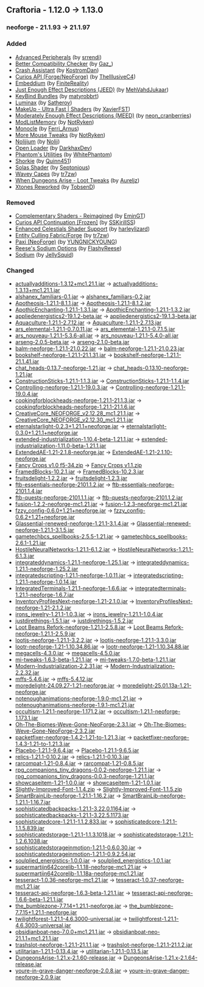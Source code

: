 ## Craftoria - 1.12.0 -> 1.13.0

### neoforge - 21.1.93 -> 21.1.97

### Added

  * [Advanced Peripherals](https://www.curseforge.com/minecraft/mc-mods/advanced-peripherals) (by [srrendi](https://www.curseforge.com/members/srrendi/projects))
  * [Better Compatibility Checker](https://www.curseforge.com/minecraft/mc-mods/better-compatibility-checker) (by [Gaz_](https://www.curseforge.com/members/Gaz_/projects))
  * [Crash Assistant](https://www.curseforge.com/minecraft/mc-mods/crash-assistant) (by [KostromDan](https://www.curseforge.com/members/KostromDan/projects))
  * [Curios API (Forge/NeoForge)](https://www.curseforge.com/minecraft/mc-mods/curios) (by [TheIllusiveC4](https://www.curseforge.com/members/TheIllusiveC4/projects))
  * [Embeddium](https://www.curseforge.com/minecraft/mc-mods/embeddium) (by [FiniteReality](https://www.curseforge.com/members/FiniteReality/projects))
  * [Just Enough Effect Descriptions (JEED)](https://www.curseforge.com/minecraft/mc-mods/just-enough-effect-descriptions-jeed) (by [MehVahdJukaar](https://www.curseforge.com/members/MehVahdJukaar/projects))
  * [KeyBind Bundles](https://www.curseforge.com/minecraft/mc-mods/keybind-bundles) (by [matyrobbrt](https://www.curseforge.com/members/matyrobbrt/projects))
  * [Luminax](https://www.curseforge.com/minecraft/mc-mods/luminax) (by [Satherov](https://www.curseforge.com/members/Satherov/projects))
  * [MakeUp - Ultra Fast | Shaders](https://www.curseforge.com/minecraft/shaders/makeup-ultra-fast-shader) (by [XavierFST](https://www.curseforge.com/members/XavierFST/projects))
  * [Moderately Enough Effect Descriptions (MEED)](https://www.curseforge.com/minecraft/mc-mods/moderately-enough-effect-descriptions-meed) (by [neon_cranberries](https://www.curseforge.com/members/neon_cranberries/projects))
  * [ModListMemory](https://www.curseforge.com/minecraft/mc-mods/modlistmemory) (by [NotRyken](https://www.curseforge.com/members/NotRyken/projects))
  * [Monocle](https://www.curseforge.com/minecraft/mc-mods/monocle) (by [Ferri_Arnus](https://www.curseforge.com/members/Ferri_Arnus/projects))
  * [More Mouse Tweaks](https://www.curseforge.com/minecraft/mc-mods/moremousetweaks) (by [NotRyken](https://www.curseforge.com/members/NotRyken/projects))
  * [Nolijium](https://www.curseforge.com/minecraft/mc-mods/nolijium) (by [Nolij](https://www.curseforge.com/members/Nolij/projects))
  * [Open Loader](https://www.curseforge.com/minecraft/mc-mods/open-loader) (by [DarkhaxDev](https://www.curseforge.com/members/DarkhaxDev/projects))
  * [Phantom's Utilities](https://www.curseforge.com/minecraft/mc-mods/phantoms-utilities) (by [WhitePhantom](https://www.curseforge.com/members/WhitePhantom/projects))
  * [Shorkie](https://www.curseforge.com/minecraft/mc-mods/shorkie) (by [Quinn451](https://www.curseforge.com/members/Quinn451/projects))
  * [Solas Shader](https://www.curseforge.com/minecraft/shaders/solas-shader) (by [Septonious](https://www.curseforge.com/members/Septonious/projects))
  * [Wavey Capes](https://www.curseforge.com/minecraft/mc-mods/waveycapes) (by [tr7zw](https://www.curseforge.com/members/tr7zw/projects))
  * [When Dungeons Arise - Loot Tweaks](https://www.curseforge.com/minecraft/texture-packs/when-dungeons-arise-loot-tweaks) (by [Aureljz](https://www.curseforge.com/members/Aureljz/projects))
  * [Xtones Reworked](https://www.curseforge.com/minecraft/mc-mods/xtones-reworked) (by [TobsenD](https://www.curseforge.com/members/TobsenD/projects))

### Removed

  * [Complementary Shaders - Reimagined](https://www.curseforge.com/minecraft/shaders/complementary-reimagined) (by [EminGT](https://www.curseforge.com/members/EminGT/projects))
  * [Curios API Continuation [Frozen]](https://www.curseforge.com/minecraft/mc-mods/curios-continuation) (by [SSKirillSS](https://www.curseforge.com/members/SSKirillSS/projects))
  * [Enhanced Celestials Shader Support](https://www.curseforge.com/minecraft/mc-mods/enhanced-celestials-shader-support) (by [harleylizard](https://www.curseforge.com/members/harleylizard/projects))
  * [Entity Culling Fabric/Forge](https://www.curseforge.com/minecraft/mc-mods/entityculling) (by [tr7zw](https://www.curseforge.com/members/tr7zw/projects))
  * [Paxi (NeoForge)](https://www.curseforge.com/minecraft/mc-mods/paxi-neoforge) (by [YUNGNICKYOUNG](https://www.curseforge.com/members/YUNGNICKYOUNG/projects))
  * [Reese's Sodium Options](https://www.curseforge.com/minecraft/mc-mods/reeses-sodium-options) (by [FlashyReese](https://www.curseforge.com/members/FlashyReese/projects))
  * [Sodium](https://www.curseforge.com/minecraft/mc-mods/sodium) (by [JellySquid](https://www.curseforge.com/members/JellySquid/projects))

### Changed

  * [actuallyadditions-1.3.12+mc1.21.1.jar](https://www.curseforge.com/minecraft/mc-mods/actually-additions/files/6003504) -> [actuallyadditions-1.3.13+mc1.21.1.jar](https://www.curseforge.com/minecraft/mc-mods/actually-additions/files/6085031)
  * [alshanex_familiars-0.1.jar](https://www.curseforge.com/minecraft/mc-mods/alshanexs-familiars/files/6052659) -> [alshanex_familiars-0.2.jar](https://www.curseforge.com/minecraft/mc-mods/alshanexs-familiars/files/6104786)
  * [Apotheosis-1.21.1-8.1.1.jar](https://www.curseforge.com/minecraft/mc-mods/apotheosis/files/6067808) -> [Apotheosis-1.21.1-8.1.2.jar](https://www.curseforge.com/minecraft/mc-mods/apotheosis/files/6078226)
  * [ApothicEnchanting-1.21.1-1.3.1.jar](https://www.curseforge.com/minecraft/mc-mods/apothic-enchanting/files/6075637) -> [ApothicEnchanting-1.21.1-1.3.2.jar](https://www.curseforge.com/minecraft/mc-mods/apothic-enchanting/files/6084297)
  * [appliedenergistics2-19.1.2-beta.jar](https://www.curseforge.com/minecraft/mc-mods/applied-energistics-2/files/6014429) -> [appliedenergistics2-19.1.3-beta.jar](https://www.curseforge.com/minecraft/mc-mods/applied-energistics-2/files/6087880)
  * [Aquaculture-1.21.1-2.7.12.jar](https://www.curseforge.com/minecraft/mc-mods/aquaculture/files/5919626) -> [Aquaculture-1.21.1-2.7.13.jar](https://www.curseforge.com/minecraft/mc-mods/aquaculture/files/6088254)
  * [ars_elemental-1.21.1-0.7.0.11.jar](https://www.curseforge.com/minecraft/mc-mods/ars-elemental/files/6025126) -> [ars_elemental-1.21.1-0.7.1.5.jar](https://www.curseforge.com/minecraft/mc-mods/ars-elemental/files/6086122)
  * [ars_nouveau-1.21.1-5.3.6-all.jar](https://www.curseforge.com/minecraft/mc-mods/ars-nouveau/files/5995085) -> [ars_nouveau-1.21.1-5.4.0-all.jar](https://www.curseforge.com/minecraft/mc-mods/ars-nouveau/files/6101196)
  * [arseng-2.0.5-beta.jar](https://www.curseforge.com/minecraft/mc-mods/ars-energistique/files/6021072) -> [arseng-2.1.0-beta.jar](https://www.curseforge.com/minecraft/mc-mods/ars-energistique/files/6083715)
  * [balm-neoforge-1.21.1-21.0.22.jar](https://www.curseforge.com/minecraft/mc-mods/balm/files/6025238) -> [balm-neoforge-1.21.1-21.0.23.jar](https://www.curseforge.com/minecraft/mc-mods/balm/files/6077702)
  * [bookshelf-neoforge-1.21.1-21.1.31.jar](https://www.curseforge.com/minecraft/mc-mods/bookshelf/files/6059014) -> [bookshelf-neoforge-1.21.1-21.1.41.jar](https://www.curseforge.com/minecraft/mc-mods/bookshelf/files/6102558)
  * [chat_heads-0.13.7-neoforge-1.21.jar](https://www.curseforge.com/minecraft/mc-mods/chat-heads/files/5936614) -> [chat_heads-0.13.10-neoforge-1.21.jar](https://www.curseforge.com/minecraft/mc-mods/chat-heads/files/6107653)
  * [ConstructionSticks-1.21.1-1.1.3.jar](https://www.curseforge.com/minecraft/mc-mods/construction-sticks/files/6019781) -> [ConstructionSticks-1.21.1-1.1.4.jar](https://www.curseforge.com/minecraft/mc-mods/construction-sticks/files/6087454)
  * [Controlling-neoforge-1.21.1-19.0.3.jar](https://www.curseforge.com/minecraft/mc-mods/controlling/files/5759862) -> [Controlling-neoforge-1.21.1-19.0.4.jar](https://www.curseforge.com/minecraft/mc-mods/controlling/files/6085646)
  * [cookingforblockheads-neoforge-1.21.1-21.1.3.jar](https://www.curseforge.com/minecraft/mc-mods/cooking-for-blockheads/files/5856848) -> [cookingforblockheads-neoforge-1.21.1-21.1.6.jar](https://www.curseforge.com/minecraft/mc-mods/cooking-for-blockheads/files/6079450)
  * [CreativeCore_NEOFORGE_v2.12.28_mc1.21.1.jar](https://www.curseforge.com/minecraft/mc-mods/creativecore/files/6048908) -> [CreativeCore_NEOFORGE_v2.12.30_mc1.21.1.jar](https://www.curseforge.com/minecraft/mc-mods/creativecore/files/6099063)
  * [eternalstarlight-0.2.3+1.21.1+neoforge.jar](https://www.curseforge.com/minecraft/mc-mods/eternal-starlight/files/6065746) -> [eternalstarlight-0.3.0+1.21.1+neoforge.jar](https://www.curseforge.com/minecraft/mc-mods/eternal-starlight/files/6106908)
  * [extended-industrialization-1.10.4-beta-1.21.1.jar](https://www.curseforge.com/minecraft/mc-mods/extended-industrialization/files/6074406) -> [extended-industrialization-1.11.0-beta-1.21.1.jar](https://www.curseforge.com/minecraft/mc-mods/extended-industrialization/files/6089000)
  * [ExtendedAE-1.21-2.1.8-neoforge.jar](https://www.curseforge.com/minecraft/mc-mods/ex-pattern-provider/files/6056068) -> [ExtendedAE-1.21-2.1.10-neoforge.jar](https://www.curseforge.com/minecraft/mc-mods/ex-pattern-provider/files/6092949)
  * [Fancy Crops v1.0 f5-34.zip](https://www.curseforge.com/minecraft/texture-packs/fancy-crops/files/5473458) -> [Fancy Crops v1.1.zip](https://www.curseforge.com/minecraft/texture-packs/fancy-crops/files/6056801)
  * [FramedBlocks-10.2.1.jar](https://www.curseforge.com/minecraft/mc-mods/framedblocks/files/5863919) -> [FramedBlocks-10.2.3.jar](https://www.curseforge.com/minecraft/mc-mods/framedblocks/files/6090984)
  * [fruitsdelight-1.2.2.jar](https://www.curseforge.com/minecraft/mc-mods/fruits-delight/files/5949922) -> [fruitsdelight-1.2.3.jar](https://www.curseforge.com/minecraft/mc-mods/fruits-delight/files/6095147)
  * [ftb-essentials-neoforge-2101.1.2.jar](https://www.curseforge.com/minecraft/mc-mods/ftb-essentials/files/6032829) -> [ftb-essentials-neoforge-2101.1.4.jar](https://www.curseforge.com/minecraft/mc-mods/ftb-essentials/files/6106630)
  * [ftb-quests-neoforge-2101.1.1.jar](https://www.curseforge.com/minecraft/mc-mods/ftb-quests-forge/files/5882270) -> [ftb-quests-neoforge-2101.1.2.jar](https://www.curseforge.com/minecraft/mc-mods/ftb-quests-forge/files/6083251)
  * [fusion-1.2.2-neoforge-mc1.21.jar](https://www.curseforge.com/minecraft/mc-mods/fusion-connected-textures/files/6073987) -> [fusion-1.2.3-neoforge-mc1.21.jar](https://www.curseforge.com/minecraft/mc-mods/fusion-connected-textures/files/6108307)
  * [fzzy_config-0.6.0+1.21+neoforge.jar](https://www.curseforge.com/minecraft/mc-mods/fzzy-config/files/6061550) -> [fzzy_config-0.6.2+1.21+neoforge.jar](https://www.curseforge.com/minecraft/mc-mods/fzzy-config/files/6097792)
  * [Glassential-renewed-neoforge-1.21.1-3.1.4.jar](https://www.curseforge.com/minecraft/mc-mods/glassential-renewed/files/5873650) -> [Glassential-renewed-neoforge-1.21.1-3.1.5.jar](https://www.curseforge.com/minecraft/mc-mods/glassential-renewed/files/6083428)
  * [gametechbcs_spellbooks-2.5.5-1.21.jar](https://www.curseforge.com/minecraft/mc-mods/gtbcs-spellbooks/files/5987318) -> [gametechbcs_spellbooks-2.6.1-1.21.jar](https://www.curseforge.com/minecraft/mc-mods/gtbcs-spellbooks/files/6090877)
  * [HostileNeuralNetworks-1.21.1-6.1.2.jar](https://www.curseforge.com/minecraft/mc-mods/hostile-neural-networks/files/6071416) -> [HostileNeuralNetworks-1.21.1-6.1.3.jar](https://www.curseforge.com/minecraft/mc-mods/hostile-neural-networks/files/6078022)
  * [integrateddynamics-1.21.1-neoforge-1.25.1.jar](https://www.curseforge.com/minecraft/mc-mods/integrated-dynamics/files/6069305) -> [integrateddynamics-1.21.1-neoforge-1.25.2.jar](https://www.curseforge.com/minecraft/mc-mods/integrated-dynamics/files/6083649)
  * [integratedscripting-1.21.1-neoforge-1.0.11.jar](https://www.curseforge.com/minecraft/mc-mods/integrated-scripting/files/6030274) -> [integratedscripting-1.21.1-neoforge-1.0.14.jar](https://www.curseforge.com/minecraft/mc-mods/integrated-scripting/files/6096370)
  * [IntegratedTerminals-1.21.1-neoforge-1.6.6.jar](https://www.curseforge.com/minecraft/mc-mods/integrated-terminals/files/5941075) -> [integratedterminals-1.21.1-neoforge-1.6.7.jar](https://www.curseforge.com/minecraft/mc-mods/integrated-terminals/files/6102447)
  * [InventoryProfilesNext-neoforge-1.21-2.1.0.jar](https://www.curseforge.com/minecraft/mc-mods/inventory-profiles-next/files/5937092) -> [InventoryProfilesNext-neoforge-1.21-2.1.2.jar](https://www.curseforge.com/minecraft/mc-mods/inventory-profiles-next/files/6089579)
  * [irons_jewelry-1.21.1-1.0.3.jar](https://www.curseforge.com/minecraft/mc-mods/irons-jewelry/files/6027709) -> [irons_jewelry-1.21.1-1.0.4.jar](https://www.curseforge.com/minecraft/mc-mods/irons-jewelry/files/6077875)
  * [justdirethings-1.5.1.jar](https://www.curseforge.com/minecraft/mc-mods/just-dire-things/files/5975437) -> [justdirethings-1.5.2.jar](https://www.curseforge.com/minecraft/mc-mods/just-dire-things/files/6097241)
  * [Loot Beams Refork-neoforge-1.21.1-2.5.8.jar](https://www.curseforge.com/minecraft/mc-mods/loot-beams-refork/files/6038857) -> [Loot Beams Refork-neoforge-1.21.1-2.5.9.jar](https://www.curseforge.com/minecraft/mc-mods/loot-beams-refork/files/6079581)
  * [lootjs-neoforge-1.21.1-3.2.2.jar](https://www.curseforge.com/minecraft/mc-mods/lootjs/files/5851434) -> [lootjs-neoforge-1.21.1-3.3.0.jar](https://www.curseforge.com/minecraft/mc-mods/lootjs/files/6095994)
  * [lootr-neoforge-1.21-1.10.34.86.jar](https://www.curseforge.com/minecraft/mc-mods/lootr/files/5893109) -> [lootr-neoforge-1.21-1.10.34.88.jar](https://www.curseforge.com/minecraft/mc-mods/lootr/files/6108640)
  * [megacells-4.3.0.jar](https://www.curseforge.com/minecraft/mc-mods/mega-cells/files/6028807) -> [megacells-4.5.0.jar](https://www.curseforge.com/minecraft/mc-mods/mega-cells/files/6105196)
  * [mi-tweaks-1.6.3-beta-1.21.1.jar](https://www.curseforge.com/minecraft/mc-mods/mi-tweaks/files/6041895) -> [mi-tweaks-1.7.0-beta-1.21.1.jar](https://www.curseforge.com/minecraft/mc-mods/mi-tweaks/files/6084946)
  * [Modern-Industrialization-2.2.31.jar](https://www.curseforge.com/minecraft/mc-mods/modern-industrialization/files/6049273) -> [Modern-Industrialization-2.2.32.jar](https://www.curseforge.com/minecraft/mc-mods/modern-industrialization/files/6097606)
  * [mffs-5.4.6.jar](https://www.curseforge.com/minecraft/mc-mods/mffs/files/5610809) -> [mffs-5.4.12.jar](https://www.curseforge.com/minecraft/mc-mods/mffs/files/5744144)
  * [moredelight-24.09.27-1.21-neoforge.jar](https://www.curseforge.com/minecraft/mc-mods/more-delight-forge/files/5763418) -> [moredelight-25.01.13a-1.21-neoforge.jar](https://www.curseforge.com/minecraft/mc-mods/more-delight-forge/files/6084379)
  * [notenoughanimations-neoforge-1.9.0-mc1.21.jar](https://www.curseforge.com/minecraft/mc-mods/not-enough-animations/files/6020006) -> [notenoughanimations-neoforge-1.9.1-mc1.21.jar](https://www.curseforge.com/minecraft/mc-mods/not-enough-animations/files/6100515)
  * [occultism-1.21.1-neoforge-1.171.2.jar](https://www.curseforge.com/minecraft/mc-mods/occultism/files/6059439) -> [occultism-1.21.1-neoforge-1.173.1.jar](https://www.curseforge.com/minecraft/mc-mods/occultism/files/6095342)
  * [Oh-The-Biomes-Weve-Gone-NeoForge-2.3.1.jar](https://www.curseforge.com/minecraft/mc-mods/oh-the-biomes-weve-gone/files/6064693) -> [Oh-The-Biomes-Weve-Gone-NeoForge-2.3.2.jar](https://www.curseforge.com/minecraft/mc-mods/oh-the-biomes-weve-gone/files/6099972)
  * [packetfixer-neoforge-1.4.2-1.21-to-1.21.3.jar](https://www.curseforge.com/minecraft/mc-mods/packet-fixer/files/5837530) -> [packetfixer-neoforge-1.4.3-1.21-to-1.21.3.jar](https://www.curseforge.com/minecraft/mc-mods/packet-fixer/files/6099299)
  * [Placebo-1.21.1-9.6.4.jar](https://www.curseforge.com/minecraft/mc-mods/placebo/files/6068449) -> [Placebo-1.21.1-9.6.5.jar](https://www.curseforge.com/minecraft/mc-mods/placebo/files/6105436)
  * [relics-1.21.1-0.10.2.jar](https://www.curseforge.com/minecraft/mc-mods/relics-mod/files/6074196) -> [relics-1.21.1-0.10.3.jar](https://www.curseforge.com/minecraft/mc-mods/relics-mod/files/6102892)
  * [rarcompat-1.21-0.8.4.jar](https://www.curseforge.com/minecraft/mc-mods/rar-compat/files/6074391) -> [rarcompat-1.21-0.8.5.jar](https://www.curseforge.com/minecraft/mc-mods/rar-compat/files/6104216)
  * [rpg_companions_tiny_dragons-0.0.2-neoforge-1.21.1.jar](https://www.curseforge.com/minecraft/mc-mods/rpg-companions-tiny-dragons/files/6058393) -> [rpg_companions_tiny_dragons-0.0.3-neoforge-1.21.1.jar](https://www.curseforge.com/minecraft/mc-mods/rpg-companions-tiny-dragons/files/6076802)
  * [showcaseitem-1.21-1.0.0.jar](https://www.curseforge.com/minecraft/mc-mods/showcase-item/files/5457238) -> [showcaseitem-1.21-1.0.1.jar](https://www.curseforge.com/minecraft/mc-mods/showcase-item/files/6099226)
  * [Slightly-Improved-Font-1.1.4.zip](https://www.curseforge.com/minecraft/texture-packs/slightly-improved-font/files/5249192) -> [Slightly-Improved-Font-1.1.5.zip](https://www.curseforge.com/minecraft/texture-packs/slightly-improved-font/files/6090721)
  * [SmartBrainLib-neoforge-1.21.1-1.16.2.jar](https://www.curseforge.com/minecraft/mc-mods/smartbrainlib/files/6035663) -> [SmartBrainLib-neoforge-1.21.1-1.16.7.jar](https://www.curseforge.com/minecraft/mc-mods/smartbrainlib/files/6101242)
  * [sophisticatedbackpacks-1.21.1-3.22.0.1164.jar](https://www.curseforge.com/minecraft/mc-mods/sophisticated-backpacks/files/6065652) -> [sophisticatedbackpacks-1.21.1-3.22.5.1173.jar](https://www.curseforge.com/minecraft/mc-mods/sophisticated-backpacks/files/6093515)
  * [sophisticatedcore-1.21.1-1.1.2.833.jar](https://www.curseforge.com/minecraft/mc-mods/sophisticated-core/files/6074769) -> [sophisticatedcore-1.21.1-1.1.5.839.jar](https://www.curseforge.com/minecraft/mc-mods/sophisticated-core/files/6104258)
  * [sophisticatedstorage-1.21.1-1.1.3.1018.jar](https://www.curseforge.com/minecraft/mc-mods/sophisticated-storage/files/6074812) -> [sophisticatedstorage-1.21.1-1.2.6.1038.jar](https://www.curseforge.com/minecraft/mc-mods/sophisticated-storage/files/6093519)
  * [sophisticatedstorageinmotion-1.21.1-0.6.0.30.jar](https://www.curseforge.com/minecraft/mc-mods/sophisticated-storage-in-motion/files/6074826) -> [sophisticatedstorageinmotion-1.21.1-0.9.2.54.jar](https://www.curseforge.com/minecraft/mc-mods/sophisticated-storage-in-motion/files/6095850)
  * [soulplied_energistics-1.0.0.jar](https://www.curseforge.com/minecraft/mc-mods/soulplied-energistics/files/5974592) -> [soulplied_energistics-1.0.1.jar](https://www.curseforge.com/minecraft/mc-mods/soulplied-energistics/files/6083831)
  * [supermartijn642corelib-1.1.18-neoforge-mc1.21.jar](https://www.curseforge.com/minecraft/mc-mods/supermartijn642s-core-lib/files/6034791) -> [supermartijn642corelib-1.1.18a-neoforge-mc1.21.jar](https://www.curseforge.com/minecraft/mc-mods/supermartijn642s-core-lib/files/6076757)
  * [tesseract-1.0.36-neoforge-mc1.21.jar](https://www.curseforge.com/minecraft/mc-mods/tesseract/files/6010929) -> [tesseract-1.0.37-neoforge-mc1.21.jar](https://www.curseforge.com/minecraft/mc-mods/tesseract/files/6082086)
  * [tesseract-api-neoforge-1.6.3-beta-1.21.1.jar](https://www.curseforge.com/minecraft/mc-mods/tesseract-api-neoforge/files/6071661) -> [tesseract-api-neoforge-1.6.6-beta-1.21.1.jar](https://www.curseforge.com/minecraft/mc-mods/tesseract-api-neoforge/files/6091509)
  * [the_bumblezone-7.7.14+1.21.1-neoforge.jar](https://www.curseforge.com/minecraft/mc-mods/the-bumblezone-forge/files/6033744) -> [the_bumblezone-7.7.15+1.21.1-neoforge.jar](https://www.curseforge.com/minecraft/mc-mods/the-bumblezone-forge/files/6092029)
  * [twilightforest-1.21.1-4.6.3000-universal.jar](https://www.curseforge.com/minecraft/mc-mods/the-twilight-forest/files/6070226) -> [twilightforest-1.21.1-4.6.3003-universal.jar](https://www.curseforge.com/minecraft/mc-mods/the-twilight-forest/files/6087105)
  * [obsidianboat-neo-7.0.0+mc1.21.1.jar](https://www.curseforge.com/minecraft/mc-mods/theobsidianboat/files/5711757) -> [obsidianboat-neo-21.1.1+mc1.21.1.jar](https://www.curseforge.com/minecraft/mc-mods/theobsidianboat/files/6087257)
  * [trashslot-neoforge-1.21.1-21.1.1.jar](https://www.curseforge.com/minecraft/mc-mods/trashslot/files/5623519) -> [trashslot-neoforge-1.21.1-21.1.2.jar](https://www.curseforge.com/minecraft/mc-mods/trashslot/files/6077668)
  * [utilitarian-1.21.1-0.13.4.jar](https://www.curseforge.com/minecraft/mc-mods/utilitarian/files/5863934) -> [utilitarian-1.21.1-0.13.5.jar](https://www.curseforge.com/minecraft/mc-mods/utilitarian/files/6097496)
  * [DungeonsArise-1.21.x-2.1.60-release.jar](https://www.curseforge.com/minecraft/mc-mods/when-dungeons-arise/files/5616119) -> [DungeonsArise-1.21.x-2.1.64-release.jar](https://www.curseforge.com/minecraft/mc-mods/when-dungeons-arise/files/6078710)
  * [youre-in-grave-danger-neoforge-2.0.8.jar](https://www.curseforge.com/minecraft/mc-mods/youre-in-grave-danger/files/6062280) -> [youre-in-grave-danger-neoforge-2.0.9.jar](https://www.curseforge.com/minecraft/mc-mods/youre-in-grave-danger/files/6100952)

